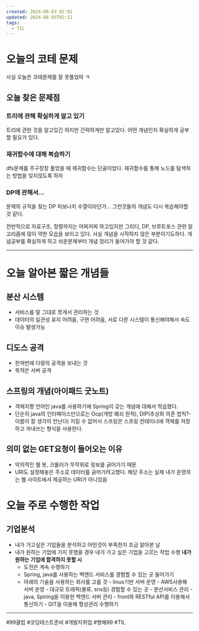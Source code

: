 ```yaml
---
created: 2024-08-03 02:01
updated: 2024-08-03T02:21
tags:
  - TIL
---
```

# 오늘의 코테 문제
사실 오늘은 코테문제를 잘 못풀었따 ㅋ 
## 오늘 찾은 문제점

### 트리에 관해 확실하게 알고 있기
트리에 관한 것을 알고있긴 하지만 간략하게만 알고있다. 어떤 개념인지 확실하게 공부할 필요가 있다.

### 재귀함수에 대해 복습하기
dfs문제를 주구장창 풀었을 때 재귀함수는 단골이었다. 재귀함수를 통해 노드를 탐색하는 방법을 잊지않도록 하자 

### DP에 관해서...
문제의 규칙을 찾는 DP 피보나치 수열이라던가... 그런것들의 개념도 다시 복습해야할 것 같다.

전반적으로 자료구조, 정렬까지는 어찌저찌 하고있지만 그리디, DP, 브루트포스 관련 알고리즘에 많이 약한 모습을 보이고 있다. 사실 개념을 시작하지 않은 부분이기도하다. 개념공부를 확실하게 하고 쉬운문제부터 개념 정리가 들어가야 할 것 같다.

---
# 오늘 알아본 짧은 개념들
## 분산 시스템
- 서비스를 말 그대로 쪼개서 관리하는 것
- 데이터의 일관성 유지 어려움, 구현 어려움, 서로 다른 시스템이 통신해야해서 속도이슈 발생가능
## 디도스 공격
- 한꺼번에 다량의 공격을 보내는 것
- 목적은 서버 공격
## 스프링의 개념(아이패드 굿노트)
- 객체지향 언어인 java를 사용하기에 Spring이 갖는 개념에 대해서 학습했다. 
- 단순히 java의 인터페이스만으로는 Ocp(개방 폐쇠 원칙), DIP(추상화 의존 법칙?- 이름이 잘 생각이 안난다) 지킬 수 없어서 스프링은 스프링 컨테이너에 객체를 저장하고 꺼내쓰는 형식을 사용한다. 
## 의미 없는 GET요청이 들어오는 이유
- 악의적인 웹 봇, 크롤러가 무작위로 정보를 긁어가기 때문
- URI도 설정해놓은 주소로 데이터를 긁어가려고했다. 해당 주소는 실제 내가 운영하는 웹 사이트에서 제공하는 URI가 아니었음

# 오늘 주로 수행한 작업
## 기업분석
- 내가 가고싶은 기업들을 분석하고 어떤것이 부족한지 조금 알아본 날
- 내가 원하는 기업에 가지 못했을 경우 내가 가고 싶은 기업을 고르는 작업 수행
  **내가 원하는 기업에 합격하지 못할 시**
  - 도전은 계속 수행하기
  - Spring, java를 사용하는 백엔드 서비스를 경험할 수 있는 곳 들어가기
  - 아래의 기술을 사용하는 회사를 고를 것
	    - linux기반 서버 운영
	    - AWS사용해 서버 운영
	    - 대규모 트래픽(물류, sns등) 경험할 수 있는 곳
	    - 분산서비스 관리
	    - java, Spiring을 이용한 백엔드 서버 관리
	    - front와  RESTful API를 이용해서 통신하기
	    - GIT을 이용해 형상관리 수행하기


---
#99클럽 #코딩테스트준비 #개발자취업 #항해99 #TIL 